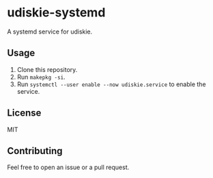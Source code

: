 # udiskie-systemd

A systemd service for udiskie.

## Usage

1. Clone this repository.
1. Run `makepkg -si`.
1. Run `systemctl --user enable --now udiskie.service` to enable the service.

## License

MIT

## Contributing

Feel free to open an issue or a pull request.
